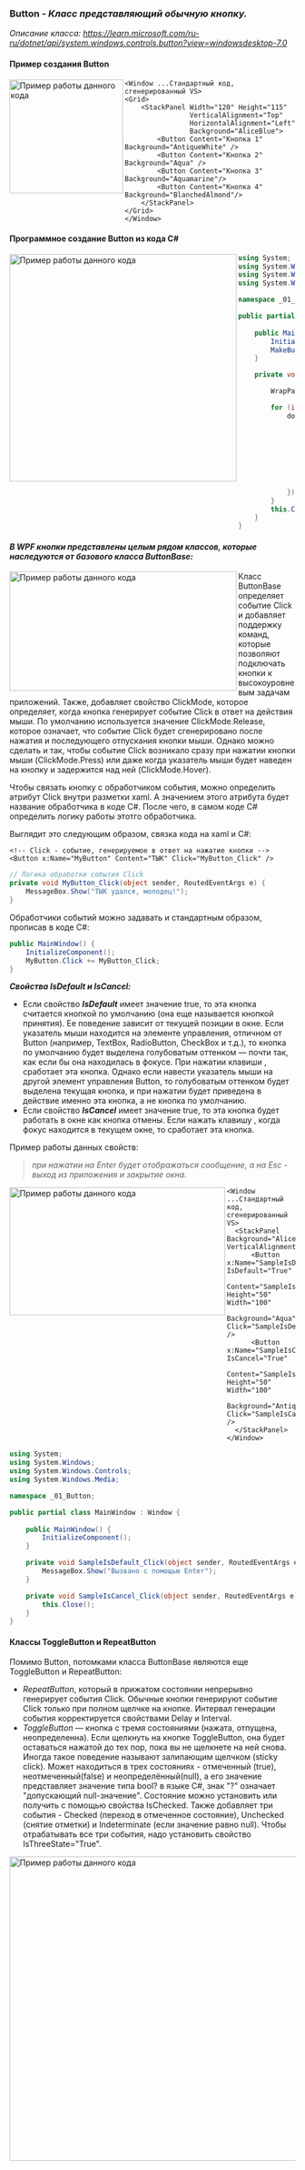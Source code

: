 ### Button - *Класс представляющий обычную кнопку.*

*Описание класса: https://learn.microsoft.com/ru-ru/dotnet/api/system.windows.controls.button?view=windowsdesktop-7.0*

#### Пример создания Button
<img align="left" width="200" height="200" src="img/Button1.png" alt="Пример работы данного кода"/>

~~~XAML
<Window ...Стандартный код, сгенерированный VS>
<Grid>  
    <StackPanel Width="120" Height="115" 
                VerticalAlignment="Top"
                HorizontalAlignment="Left"
                Background="AliceBlue">
        <Button Content="Кнопка 1" Background="AntiqueWhite" />
        <Button Content="Кнопка 2" Background="Aqua" />
        <Button Content="Кнопка 3" Background="Aquamarine"/>
        <Button Content="Кнопка 4" Background="BlanchedAlmond"/>
    </StackPanel>
</Grid>
</Window>
~~~

#### Программное создание Button из кода C#

<img align="left" height="400" width="400" src="img/Button2.png" alt="Пример работы данного кода"/>

~~~C#
using System;
using System.Windows;
using System.Windows.Controls;
using System.Windows.Media;

namespace _01_Button;

public partial class MainWindow : Window {
    
    public MainWindow() {
        InitializeComponent();
        MakeButtons();
    }

    private void MakeButtons() {

        WrapPanel dockPanel = new WrapPanel { Background = Brushes.AliceBlue };

        for (int i = 0; i < 30; i++) {
            dockPanel.Children.Add(new Button {
                Width = new Random().Next(50, 150),
                Height = new Random().Next(25, 75),
                Background = new SolidColorBrush(Color.FromRgb(
                    (byte)new Random().Next(0, 255),
                    (byte)new Random().Next(0, 255),
                    (byte)new Random().Next(0, 255)
                    )),
                Content = $"Кнопка {i + 1}"
            });
        }
        this.Content = dockPanel;
    }
}
~~~

#### ___В WPF кнопки представлены целым рядом классов, которые наследуются от базового класса ButtonBase:___
<img align="left" width="400" height="210" src="img/Button3.png" alt="Пример работы данного кода"/>

Класс ButtonBase определяет событие Click и добавляет поддержку команд, которые позволяют подключать кнопки к высокоуровневым задачам приложений. Также, добавляет свойство ClickMode, которое определяет, когда кнопка генерирует событие Click в ответ на действия мыши. По умолчанию используется значение ClickMode.Release, которое означает, что событие Click будет сгенерировано после нажатия и последующего отпускания кнопки мыши. Однако можно сделать и так, чтобы событие Click возникало сразу при нажатии кнопки мыши (ClickMode.Press) или даже когда указатель мыши будет наведен на кнопку и задержится над ней (ClickMode.Hover).

Чтобы связать кнопку с обработчиком события, можно определить атрибут Click внутри разметки xaml. А значением этого атрибута будет название обработчика в коде C#. После чего, в самом коде C# определить логику работы этотго обработчика.

Выглядит это следующим образом, связка кода на xaml и C#:
~~~xaml
<!-- Click - событие, генерируемое в ответ на нажатие кнопки -->
<Button x:Name="MyButton" Content="ТЫК" Click="MyButton_Click" />
~~~
~~~C#
// Логика обработки события Click
private void MyButton_Click(object sender, RoutedEventArgs e) {
    MessageBox.Show("ТЫК удался, молодец!");
}
~~~
Обработчики событий можно задавать и стандартным образом, прописав в коде C#:
~~~C#
public MainWindow() {
    InitializeComponent();
    MyButton.Click += MyButton_Click;
}
~~~

___Свойства IsDefault и IsCancel:___
* Если свойство ___IsDefault___ имеет значение true, то эта кнопка считается кнопкой по умолчанию (она еще называется кнопкой принятия). Ее поведение зависит от текущей позиции в окне. Если указатель мыши находится на элементе управления, отличном от Button (например, TextBox, RadioButton, CheckBox и т.д.), то кнопка по умолчанию будет выделена голубоватым оттенком — почти так, как если бы она находилась в фокусе. При нажатии клавиши <Enter>, сработает эта кнопка. Однако если навести указатель мыши на другой элемент управления Button, то голубоватым оттенком будет выделена текущая кнопка, и при нажатии <Enter> будет приведена в действие именно эта кнопка, а не кнопка по умолчанию. 
* Если свойство ___IsCancel___ имеет значение true, то эта кнопка будет работать в окне как кнопка отмены. Если нажать клавишу <Esc>, когда фокус находится в текущем окне, то сработает эта кнопка. 

Пример работы данных свойств:
> _при нажатии на Enter будет отображаться сообщение, а на Esc - выход из приложения и закрытие окна._

<img align="left" width="380" height="225" src="img/Button4.png" alt="Пример работы данного кода"/>

~~~XAML
<Window ...Стандартный код, сгенерированный VS>
  <StackPanel Background="AliceBlue" VerticalAlignment="Top">
      <Button x:Name="SampleIsDefault" IsDefault="True"
              Content="SampleIsDefault" Height="50" Width="100"
              Background="Aqua" Click="SampleIsDefault_Click" />
      <Button x:Name="SampleIsCancel" IsCancel="True"
              Content="SampleIsCancel" Height="50" Width="100"
              Background="AntiqueWhite" Click="SampleIsCancel_Click" />
  </StackPanel>
</Window>
~~~

~~~C#
using System;
using System.Windows;
using System.Windows.Controls;
using System.Windows.Media;

namespace _01_Button;

public partial class MainWindow : Window {
    
    public MainWindow() {
        InitializeComponent();
    }

    private void SampleIsDefault_Click(object sender, RoutedEventArgs e) {
        MessageBox.Show("Вызвано с помощью Enter");
    }

    private void SampleIsCancel_Click(object sender, RoutedEventArgs e) {
        this.Close();
    }
}
~~~

#### Классы ToggleButton и RepeatButton 
Помимо Button, потомками класса ButtonBase являются еще ToggleButton и RepeatButton:
* _RepeatButton_, который в прижатом состоянии непрерывно генерирует события Click. Обычные кнопки генерируют событие Click только при полном щелчке 
на кнопке. Интервал генерации события корректируется свойствами Delay и Interval.
* _ToggleButton_ — кнопка с тремя состояниями (нажата, отпущена, неопределенна). Если щелкнуть на кнопке ToggleButton, она будет оставаться нажатой до тех пор, пока вы не щелкнете на ней снова. Иногда такое поведение называют залипающим щелчком (sticky click). Может находиться в трех состояниях - отмеченный (true), неотмеченный(false) и неопределённый(null), а его значение представляет значение типа bool? в языке C#, знак "?" означает "допускающий null-значение". Состояние можно установить или получить с помощью свойства IsChecked. Также добавляет три события - Checked (переход в отмеченное состояние), Unchecked (снятие отметки) и Indeterminate (если значение равно null). Чтобы отрабатывать все три события, надо установить свойство IsThreeState="True".


<img src="img/Toogle.png" height="535" alt="Пример работы данного кода" align="left"/>

~~~XAML
<Window ........>
  <Grid>
    <StackPanel Background="AliceBlue" 
                VerticalAlignment="Top"
                HorizontalAlignment="Left"
                Width="230"
                Height="120">

        <ToggleButton x:Name="ToogleBtn"
                      Content="ToogleBtn"
                      IsThreeState="True"
                      Background="Aquamarine"
                      Checked="ToggleButton_Checked"
                      Unchecked="ToggleButton_Unchecked"
                      Indeterminate="ToggleButton_Indeterminate">
        </ToggleButton>

        <TextBox x:Name="infoBlock" 
                 Background="AliceBlue"
                 MaxHeight="100"
                 ScrollViewer.VerticalScrollBarVisibility="Visible">
        </TextBox>
    </StackPanel>
  </Grid>
</Window>
~~~
